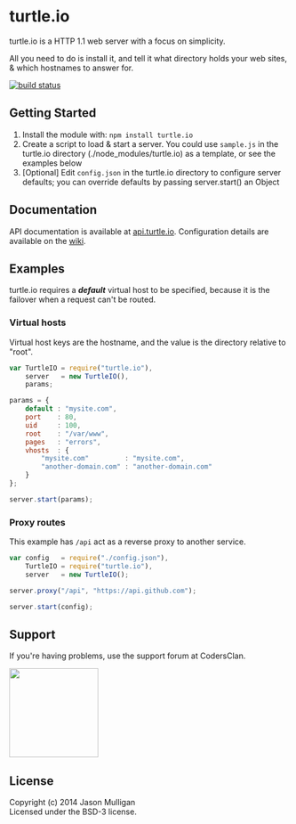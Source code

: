 # turtle.io

turtle.io is a HTTP 1.1 web server with a focus on simplicity.

All you need to do is install it, and tell it what directory holds your web sites, & which hostnames to answer for.

[![build status](https://secure.travis-ci.org/avoidwork/turtle.io.svg)](http://travis-ci.org/avoidwork/turtle.io)

## Getting Started

1. Install the module with: `npm install turtle.io`
2. Create a script to load & start a server. You could use `sample.js` in the turtle.io directory (./node_modules/turtle.io) as a template, or see the examples below
3. [Optional] Edit `config.json` in the turtle.io directory to configure server defaults; you can override defaults by passing server.start() an Object

## Documentation

API documentation is available at [api.turtle.io](http://api.turtle.io). Configuration details are available on the [wiki](https://github.com/avoidwork/turtle.io/wiki).

## Examples

turtle.io requires a ***default*** virtual host to be specified, because it is the failover when a request can't be routed.

### Virtual hosts

Virtual host keys are the hostname, and the value is the directory relative to "root".

```javascript
var TurtleIO = require("turtle.io"),
    server   = new TurtleIO(),
    params;

params = {
	default : "mysite.com",
	port    : 80,
	uid     : 100,
	root    : "/var/www",
	pages   : "errors",
	vhosts  : {
		"mysite.com"         : "mysite.com",
		"another-domain.com" : "another-domain.com"
	}
};

server.start(params);
```

### Proxy routes

This example has `/api` act as a reverse proxy to another service.

```javascript
var config   = require("./config.json"),
    TurtleIO = require("turtle.io"),
    server   = new TurtleIO();

server.proxy("/api", "https://api.github.com");

server.start(config);
```

## Support

If you're having problems, use the support forum at CodersClan.

<a href="http://codersclan.net/forum/index.php?repo_id=12"><img src="http://www.codersclan.net/graphics/getSupport_blue_big.png" width="160"></a>

## License
Copyright (c) 2014 Jason Mulligan  
Licensed under the BSD-3 license.
